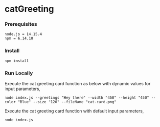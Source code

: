 # catGreeting

### Prerequisites
    node.js = 14.15.4
    npm = 6.14.10

### Install
 `` npm install ``

### Run Locally

Execute the cat greeting card function as below with dynamic values for input parameters,

`` node index.js --greetings "Hey there" --width "450" --height "450" --color "Blue" --size "120" --fileName "cat-card.png" ``

Execute the cat greeting card function with default input parameters,

`` node index.js ``

